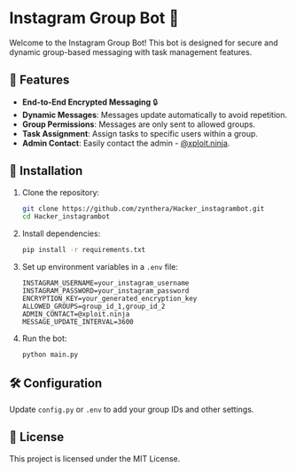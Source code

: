 # Instagram Group Bot 🤖

Welcome to the Instagram Group Bot! This bot is designed for secure and dynamic group-based messaging with task management features.

## 🌟 Features
- **End-to-End Encrypted Messaging** 🔒
- **Dynamic Messages**: Messages update automatically to avoid repetition.
- **Group Permissions**: Messages are only sent to allowed groups.
- **Task Assignment**: Assign tasks to specific users within a group.
- **Admin Contact**: Easily contact the admin - [@xploit.ninja](https://instagram.com/xploit.ninja).

## 🚀 Installation
1. Clone the repository:
   ```bash
   git clone https://github.com/zynthera/Hacker_instagrambot.git
   cd Hacker_instagrambot
   ```

2. Install dependencies:
   ```bash
   pip install -r requirements.txt
   ```

3. Set up environment variables in a `.env` file:
   ```env
   INSTAGRAM_USERNAME=your_instagram_username
   INSTAGRAM_PASSWORD=your_instagram_password
   ENCRYPTION_KEY=your_generated_encryption_key
   ALLOWED_GROUPS=group_id_1,group_id_2
   ADMIN_CONTACT=@xploit.ninja
   MESSAGE_UPDATE_INTERVAL=3600
   ```

4. Run the bot:
   ```bash
   python main.py
   ```

## 🛠️ Configuration
Update `config.py` or `.env` to add your group IDs and other settings.

## 📜 License
This project is licensed under the MIT License.